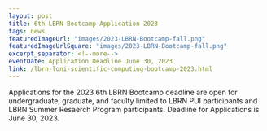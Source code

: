 ```yaml
---
layout: post
title: 6th LBRN Bootcamp Application 2023
tags: news
featuredImageUrl: "images/2023-LBRN-Bootcamp-fall.png"
featuredImageUrlSquare: "images/2023-LBRN-Bootcamp-fall.png"
excerpt_separator: <!--more-->
eventDate: Application Deadline June 30, 2023
link: /lbrn-loni-scientific-computing-bootcamp-2023.html
---
```

Applications for the 2023 6th LBRN Bootcamp deadline are open for undergraduate, graduate, and faculty limited to LBRN PUI participants and LBRN Summer Resaerch Program participants. Deadline for Applications is June 30, 2023.
